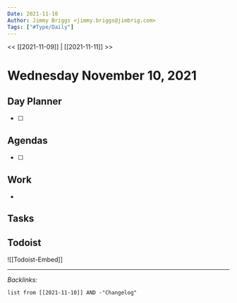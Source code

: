```yaml
---
Date: 2021-11-10
Author: Jimmy Briggs <jimmy.briggs@jimbrig.com>
Tags: ["#Type/Daily"]
---
```


<< [[2021-11-09]] | [[2021-11-11]] >>

# Wednesday November 10, 2021

## Day Planner

- [ ] 

## Agendas

- [ ] 

## Work

- 

## Tasks

## Todoist

![[Todoist-Embed]]

***

*Backlinks:*

```dataview
list from [[2021-11-10]] AND -"Changelog"
```